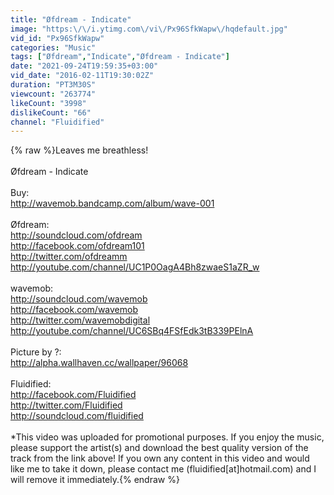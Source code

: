 ```yaml
---
title: "Øfdream - Indicate"
image: "https:\/\/i.ytimg.com\/vi\/Px96SfkWapw\/hqdefault.jpg"
vid_id: "Px96SfkWapw"
categories: "Music"
tags: ["Øfdream","Indicate","Øfdream - Indicate"]
date: "2021-09-24T19:59:35+03:00"
vid_date: "2016-02-11T19:30:02Z"
duration: "PT3M30S"
viewcount: "263774"
likeCount: "3998"
dislikeCount: "66"
channel: "Fluidified"
---
```

{% raw %}Leaves me breathless!<br /><br />Øfdream - Indicate<br /><br />Buy:<br /><a rel="nofollow" target="blank" href="http://wavemob.bandcamp.com/album/wave-001">http://wavemob.bandcamp.com/album/wave-001</a><br /><br />Øfdream:<br /><a rel="nofollow" target="blank" href="http://soundcloud.com/ofdream">http://soundcloud.com/ofdream</a><br /><a rel="nofollow" target="blank" href="http://facebook.com/ofdream101">http://facebook.com/ofdream101</a><br /><a rel="nofollow" target="blank" href="http://twitter.com/ofdreamm">http://twitter.com/ofdreamm</a><br /><a rel="nofollow" target="blank" href="http://youtube.com/channel/UC1P0OagA4Bh8zwaeS1aZR_w">http://youtube.com/channel/UC1P0OagA4Bh8zwaeS1aZR_w</a><br /><br />wavemob:<br /><a rel="nofollow" target="blank" href="http://soundcloud.com/wavemob">http://soundcloud.com/wavemob</a><br /><a rel="nofollow" target="blank" href="http://facebook.com/wavemob">http://facebook.com/wavemob</a><br /><a rel="nofollow" target="blank" href="http://twitter.com/wavemobdigital">http://twitter.com/wavemobdigital</a><br /><a rel="nofollow" target="blank" href="http://youtube.com/channel/UC6SBq4FSfEdk3tB339PElnA">http://youtube.com/channel/UC6SBq4FSfEdk3tB339PElnA</a><br /><br />Picture by ?:<br /><a rel="nofollow" target="blank" href="http://alpha.wallhaven.cc/wallpaper/96068">http://alpha.wallhaven.cc/wallpaper/96068</a><br /><br />Fluidified:<br /><a rel="nofollow" target="blank" href="http://facebook.com/Fluidified">http://facebook.com/Fluidified</a><br /><a rel="nofollow" target="blank" href="http://twitter.com/Fluidified">http://twitter.com/Fluidified</a><br /><a rel="nofollow" target="blank" href="http://soundcloud.com/fluidified">http://soundcloud.com/fluidified</a><br /><br />*This video was uploaded for promotional purposes. If you enjoy the music, please support the artist(s) and download the best quality version of the track from the link above! If you own any content in this video and would like me to take it down, please contact me (fluidified[at]hotmail.com) and I will remove it immediately.{% endraw %}
